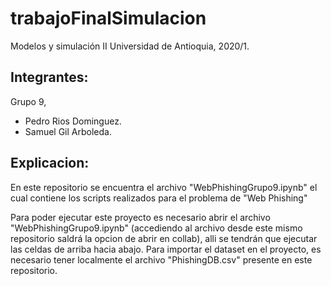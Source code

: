 # trabajoFinalSimulacion
 Modelos y simulación II
 Universidad de Antioquia, 
 2020/1.

## Integrantes:
Grupo 9,
- Pedro Rios Dominguez.
- Samuel Gil Arboleda.

## Explicacion:
En este repositorio se encuentra el archivo "WebPhishingGrupo9.ipynb" el cual contiene los scripts realizados para el problema de "Web Phishing"

Para poder ejecutar este proyecto es necesario abrir el archivo "WebPhishingGrupo9.ipynb"  (accediendo al archivo desde este mismo repositorio saldrá la opcion de abrir en collab), alli se tendrán que ejecutar
las celdas de arriba hacia abajo. Para importar el dataset en el proyecto, es necesario tener localmente el archivo "PhishingDB.csv" presente en este repositorio.



